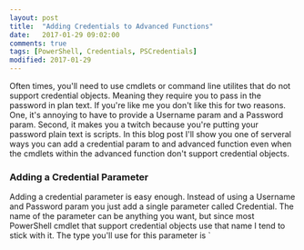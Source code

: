 ```yaml
---
layout: post
title:  "Adding Credentials to Advanced Functions"
date:   2017-01-29 09:02:00
comments: true
tags: [PowerShell, Credentials, PSCredentials]
modified: 2017-01-29
---
```


Often times, you'll need to use cmdlets or command line utilites that do not support credential objects. Meaning they require
you to pass in the password in plan text. If you're like me you don't like this for two reasons. One,
it's annoying to have to provide a Username param and a Password param. Second, it makes you a twitch because
you're putting your password plain text is scripts. In this blog post I'll show you one of serveral ways you can add a credential param
to and advanced function even when the cmdlets within the advanced function don't support credential objects. 

### Adding a Credential Parameter

Adding a credential parameter is easy enough. Instead of using a Username and Password param you just add a single parameter called Credential. The
name of the parameter can be anything you want, but since most PowerShell cmdlet that support credential objects use that name I tend to stick with it.
The type you'll use for this parameter is `